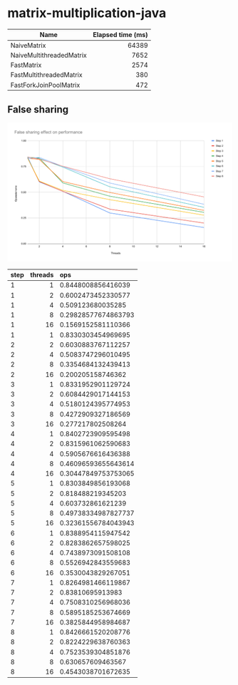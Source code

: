 # matrix-multiplication-java

|Name                    |Elapsed time (ms)|
|------------------------|----------------:|
|NaiveMatrix             |           64389 |
|NaiveMultithreadedMatrix|            7652 |
|FastMatrix              |            2574 |
|FastMultithreadedMatrix |             380 |
|FastForkJoinPoolMatrix  |             472 |


## False sharing

<img src="assets/False%20sharing%20effect%20on%20performance.svg"/>

|step|threads |ops                |
|----|-------:|:------------------|
|1   |1       |0.8448008856416039 |
|1   |2       |0.6002473452330577 |
|1   |4       |0.509123680035285  |
|1   |8       |0.29828577674863793|
|1   |16      |0.1569152581110366 |
|1   |1       |0.8330303454969695 |
|2   |2       |0.6030883767112257 |
|2   |4       |0.5083747296010495 |
|2   |8       |0.3354684132439413 |
|2   |16      |0.200205158746362  |
|3   |1       |0.8331952901129724 |
|3   |2       |0.6084429017144153 |
|3   |4       |0.5180124395774953 |
|3   |8       |0.4272909327186569 |
|3   |16      |0.277217802508264  |
|4   |1       |0.8402723909595498 |
|4   |2       |0.8315961062590683 |
|4   |4       |0.5905676616436388 |
|4   |8       |0.46096593655643614|
|4   |16      |0.30447849753753065|
|5   |1       |0.8303849856193068 |
|5   |2       |0.818488219345203  |
|5   |4       |0.603732861621239  |
|5   |8       |0.49738334987827737|
|5   |16      |0.32361556784043943|
|6   |1       |0.8388954115947542 |
|6   |2       |0.8283862657598025 |
|6   |4       |0.7438973091508108 |
|6   |8       |0.5526942843559683 |
|6   |16      |0.3530043829267051 |
|7   |1       |0.8264981466119867 |
|7   |2       |0.83810695913983   |
|7   |4       |0.7508310256968036 |
|7   |8       |0.5895185253674669 |
|7   |16      |0.3825844958984687 |
|8   |1       |0.8426661520208776 |
|8   |2       |0.8224229638760363 |
|8   |4       |0.7523539304851876 |
|8   |8       |0.630657609463567  |
|8   |16      |0.4543038701672635 |